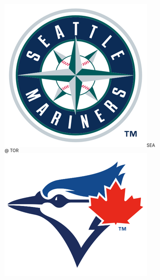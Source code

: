 <div class="matchup"><img src="/assets/images/mlb/SEA.svg" class="team-logo" /><span class="team-name">SEA</span><span class="at"> @ </span><span class="team-name bold">TOR</span><img src="/assets/images/mlb/TOR.svg" class="team-logo" /></div>